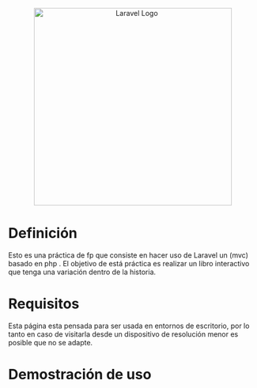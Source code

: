 <p align="center"><a href="https://laravel.com" target="_blank"><img src="https://raw.githubusercontent.com/laravel/art/master/logo-lockup/5%20SVG/2%20CMYK/1%20Full%20Color/laravel-logolockup-cmyk-red.svg" width="400" alt="Laravel Logo"></a></p>

# Definición

Esto es una práctica de fp que consiste en hacer uso de Laravel un (mvc) basado en php . El objetivo de está práctica es realizar un libro interactivo que tenga una variación dentro de la historia.

# Requisitos

Esta página esta pensada para ser usada en entornos de escritorio, por lo tanto en caso de visitarla desde un dispositivo de resolución menor es posible que no se adapte. 
# Demostración de uso

